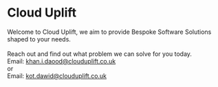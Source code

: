 # Cloud Uplift

Welcome to Cloud Uplift, we aim to provide Bespoke Software Solutions shaped to your needs. 
<br/>
<br/>
Reach out and find out what problem we can solve for you today.
<br/>
Email: khan.i.daood@clouduplift.co.uk
<br/>
or
<br/>
Email: kot.dawid@clouduplift.co.uk
